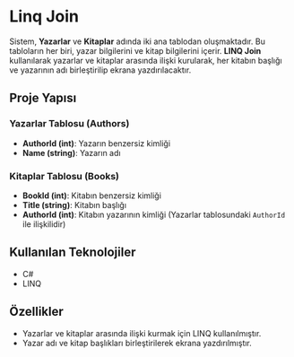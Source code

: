 # Linq Join

Sistem, **Yazarlar** ve **Kitaplar** adında iki ana tablodan oluşmaktadır. Bu tabloların her biri, yazar bilgilerini ve kitap bilgilerini içerir. **LINQ Join** kullanılarak yazarlar ve kitaplar arasında ilişki kurularak, her kitabın başlığı ve yazarının adı birleştirilip ekrana yazdırılacaktır.

## Proje Yapısı

### Yazarlar Tablosu (Authors)
- **AuthorId (int)**: Yazarın benzersiz kimliği
- **Name (string)**: Yazarın adı

### Kitaplar Tablosu (Books)
- **BookId (int)**: Kitabın benzersiz kimliği
- **Title (string)**: Kitabın başlığı
- **AuthorId (int)**: Kitabın yazarının kimliği (Yazarlar tablosundaki `AuthorId` ile ilişkilidir)

## Kullanılan Teknolojiler

- C#
- LINQ

## Özellikler

- Yazarlar ve kitaplar arasında ilişki kurmak için LINQ kullanılmıştır.
- Yazar adı ve kitap başlıkları birleştirilerek ekrana yazdırılmıştır.
